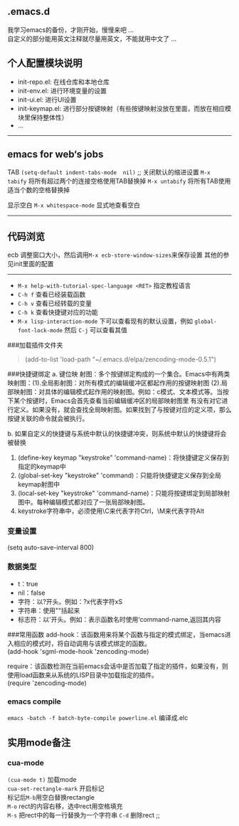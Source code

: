 
.emacs.d
---------

我学习emacs的备份，才刚开始，慢慢来吧 ...   
自定义的部分能用英文注释就尽量用英文，不能就用中文了 ...   

个人配置模块说明
---------------
- init-repo.el: 在线仓库和本地仓库
- init-env.el: 进行环境变量的设置
- init-ui.el: 进行UI设置
- init-keymap.el: 进行部分按键映射（有些按键映射没放在里面，而放在相应模块里保持整体性）
- ... 

*********************************************************************************
emacs for web‘s jobs
--------------------
TAB
`(setq-default indent-tabs-mode  nil)` ;; 关闭默认的缩进设置
`M-x tabify` 将所有超过两个的连接空格使用TAB替换掉
`M-x untabify` 将所有TAB使用适当个数的空格替换掉

显示空白
`M-x whitespace-mode` 显式地查看空白  

*********************************************************************************

代码浏览
-------

ecb
调整窗口大小，然后调用`M-x ecb-store-window-sizes`来保存设置
其他的参见init里面的配置

*********************************************************************************

- `M-x help-with-tutorial-spec-language <RET>` 指定教程语言
- `C-h f` 查看已经装载函数
- `C-h v` 查看已经转载的变量
- `C-h k` 查看快捷键对应的功能  
- `M-x lisp-interaction-mode` 下可以查看现有的默认设置，例如 `global-font-lock-mode` 然后 `C-j` 可以查看其值  

###加载插件文件夹
>(add-to-list 'load-path "~/.emacs.d/elpa/zencoding-mode-0.5.1")

###快捷键绑定
a. 键位映 射图：多个按键绑定构成的一个集合。Emacs中有两类映射图：(1).全局影射图：对所有模式的编辑缓冲区都起作用的按键映射图 (2).局部映射图：对具体的编辑模式起作用的映射图。例如：c模式、文本模式等。当按下某个按键时，Emacs会首先查看当前编辑缓冲区的局部映射图里 有没有对它进行定义。如果没有，就会查找全局映射图。如果找到了与按键对应的定义项，那么按键关联的命令就会被执行。  

b. 如果自定义的快捷键与系统中默认的快捷键冲突，则系统中默认的快捷键将会被替换  


1. (define-key keymap "keystroke" 'command-name)：将快捷键定义保存到指定的keymap中
2. (global-set-key "keystroke" 'command)：只能将快捷键定义保存到全局keymap射图中
3. (local-set-key "keystroke" 'command-name)：只能将按键绑定到局部映射图中。每种编辑模式都对应了一张局部映射图。
4. keystroke字符串中，必须使用\C来代表字符Ctrl，\M来代表字符Alt

### 变量设置
(setq auto-save-interval 800)


### 数据类型
- t：true
- nil：false
- 字符：以?开头。例如：?x代表字符xS     
- 字符串：使用""括起来
- 标志符：以'开头。例如：表示函数名时使用‘command-name,返回其内容

###常用函数
add-hook：该函数用来将某个函数与指定的模式绑定，当emacs进入相应的模式时，将自动调用与该模式绑定的函数。  
(add-hook 'sgml-mode-hook 'zencoding-mode)    

require：该函数检测在当前emacs会话中是否加载了指定的插件，如果没有，则使用load函数来从系统的LISP目录中加载指定的插件。  
(require 'zencoding-mode)     


### emacs compile
`emacs -batch -f batch-byte-compile powerline.el` 编译成.elc  

## 实用mode备注
### cua-mode
`(cua-mode t)` 加载mode  
`cua-set-rectangle-mark` 开启标记  
标记后`M-b`用空白替换rectangle  
`M-o` rect的内容右移，选中rect用空格填充  
`M-s` 把rect中的每一行替换为一个字符串
`C-d` 删除rect ;;

